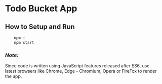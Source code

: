 # Todo Bucket App

## How to Setup and Run

```sh
    npm i
    npm start
```


### _Note:_

Since code is written using JavaScript features released after ES6, use latest browsers like Chrome, Edge - Chromium, Opera or FireFox to render the app.
